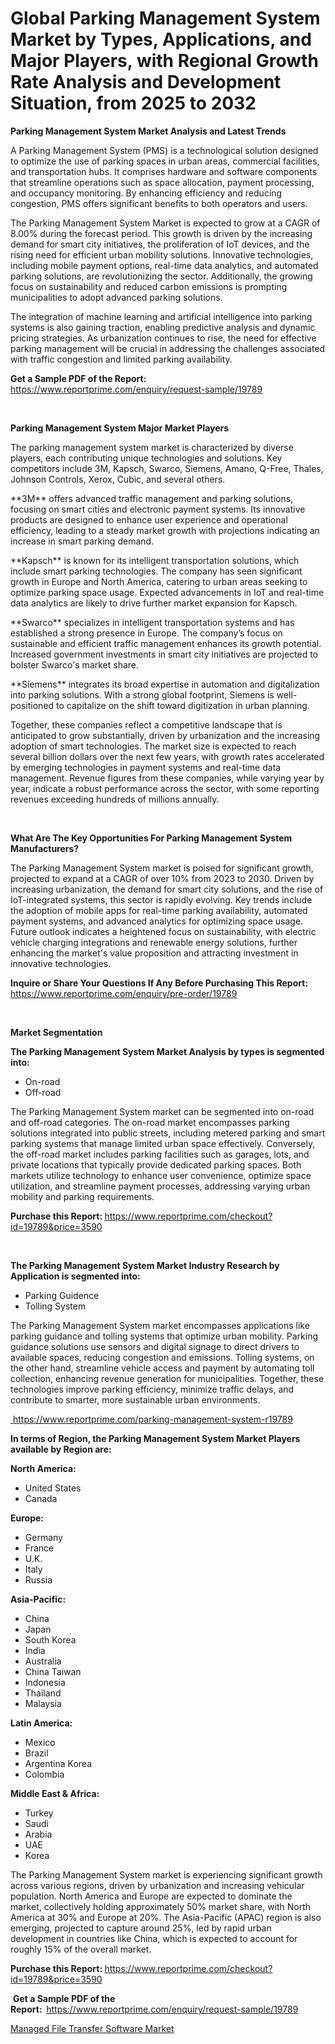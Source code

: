 <p><h1>Global Parking Management System Market by Types, Applications, and Major Players, with Regional Growth Rate Analysis and Development Situation, from 2025 to 2032</h1></p><p><strong>Parking Management System Market Analysis and Latest Trends</strong></p>
<p><p>A Parking Management System (PMS) is a technological solution designed to optimize the use of parking spaces in urban areas, commercial facilities, and transportation hubs. It comprises hardware and software components that streamline operations such as space allocation, payment processing, and occupancy monitoring. By enhancing efficiency and reducing congestion, PMS offers significant benefits to both operators and users.</p><p>The Parking Management System Market is expected to grow at a CAGR of 8.00% during the forecast period. This growth is driven by the increasing demand for smart city initiatives, the proliferation of IoT devices, and the rising need for efficient urban mobility solutions. Innovative technologies, including mobile payment options, real-time data analytics, and automated parking solutions, are revolutionizing the sector. Additionally, the growing focus on sustainability and reduced carbon emissions is prompting municipalities to adopt advanced parking solutions. </p><p>The integration of machine learning and artificial intelligence into parking systems is also gaining traction, enabling predictive analysis and dynamic pricing strategies. As urbanization continues to rise, the need for effective parking management will be crucial in addressing the challenges associated with traffic congestion and limited parking availability.</p></p>
<p><strong>Get a Sample PDF of the Report:&nbsp;</strong> <a href="https://www.reportprime.com/enquiry/request-sample/19789?utm_campaign=2990&utm_medium=2&utm_source=Github&utm_content=ia&utm_term=20032025&utm_id=parking-management-system">https://www.reportprime.com/enquiry/request-sample/19789</a></p>
<p>&nbsp;</p>
<p><strong>Parking Management System Major Market Players</strong></p>
<p><p>The parking management system market is characterized by diverse players, each contributing unique technologies and solutions. Key competitors include 3M, Kapsch, Swarco, Siemens, Amano, Q-Free, Thales, Johnson Controls, Xerox, Cubic, and several others.</p><p>**3M** offers advanced traffic management and parking solutions, focusing on smart cities and electronic payment systems. Its innovative products are designed to enhance user experience and operational efficiency, leading to a steady market growth with projections indicating an increase in smart parking demand.</p><p>**Kapsch** is known for its intelligent transportation solutions, which include smart parking technologies. The company has seen significant growth in Europe and North America, catering to urban areas seeking to optimize parking space usage. Expected advancements in IoT and real-time data analytics are likely to drive further market expansion for Kapsch.</p><p>**Swarco** specializes in intelligent transportation systems and has established a strong presence in Europe. The company’s focus on sustainable and efficient traffic management enhances its growth potential. Increased government investments in smart city initiatives are projected to bolster Swarco's market share.</p><p>**Siemens** integrates its broad expertise in automation and digitalization into parking solutions. With a strong global footprint, Siemens is well-positioned to capitalize on the shift toward digitization in urban planning.</p><p>Together, these companies reflect a competitive landscape that is anticipated to grow substantially, driven by urbanization and the increasing adoption of smart technologies. The market size is expected to reach several billion dollars over the next few years, with growth rates accelerated by emerging technologies in payment systems and real-time data management. Revenue figures from these companies, while varying year by year, indicate a robust performance across the sector, with some reporting revenues exceeding hundreds of millions annually.</p></p>
<p>&nbsp;</p>
<p><strong>What Are The Key Opportunities For Parking Management System Manufacturers?</strong></p>
<p><p>The Parking Management System market is poised for significant growth, projected to expand at a CAGR of over 10% from 2023 to 2030. Driven by increasing urbanization, the demand for smart city solutions, and the rise of IoT-integrated systems, this sector is rapidly evolving. Key trends include the adoption of mobile apps for real-time parking availability, automated payment systems, and advanced analytics for optimizing space usage. Future outlook indicates a heightened focus on sustainability, with electric vehicle charging integrations and renewable energy solutions, further enhancing the market's value proposition and attracting investment in innovative technologies.</p></p>
<p><strong>Inquire or Share Your Questions If Any Before Purchasing This Report:</strong> <a href="https://www.reportprime.com/enquiry/pre-order/19789?utm_campaign=2990&utm_medium=2&utm_source=Github&utm_content=ia&utm_term=20032025&utm_id=parking-management-system">https://www.reportprime.com/enquiry/pre-order/19789</a></p>
<p>&nbsp;</p>
<p><strong>Market Segmentation</strong></p>
<p><strong>The Parking Management System Market Analysis by types is segmented into:</strong></p>
<p><ul><li>On-road</li><li>Off-road</li></ul></p>
<p><p>The Parking Management System market can be segmented into on-road and off-road categories. The on-road market encompasses parking solutions integrated into public streets, including metered parking and smart parking systems that manage limited urban space effectively. Conversely, the off-road market includes parking facilities such as garages, lots, and private locations that typically provide dedicated parking spaces. Both markets utilize technology to enhance user convenience, optimize space utilization, and streamline payment processes, addressing varying urban mobility and parking requirements.</p></p>
<p><strong>Purchase this Report:&nbsp;</strong><a href="https://www.reportprime.com/checkout?id=19789&price=3590&utm_campaign=2990&utm_medium=2&utm_source=Github&utm_content=ia&utm_term=20032025&utm_id=parking-management-system">https://www.reportprime.com/checkout?id=19789&price=3590</a></p>
<p>&nbsp;</p>
<p><strong>The Parking Management System Market Industry Research by Application is segmented into:</strong></p>
<p><ul><li>Parking Guidence</li><li>Tolling System</li></ul></p>
<p><p>The Parking Management System market encompasses applications like parking guidance and tolling systems that optimize urban mobility. Parking guidance solutions use sensors and digital signage to direct drivers to available spaces, reducing congestion and emissions. Tolling systems, on the other hand, streamline vehicle access and payment by automating toll collection, enhancing revenue generation for municipalities. Together, these technologies improve parking efficiency, minimize traffic delays, and contribute to smarter, more sustainable urban environments.</p></p>
<p><a href="https://www.reportprime.com/parking-management-system-r19789?utm_campaign=2990&utm_medium=2&utm_source=Github&utm_content=ia&utm_term=20032025&utm_id=parking-management-system">&nbsp;https://www.reportprime.com/parking-management-system-r19789</a></p>
<p><strong>In terms of Region, the Parking Management System Market Players available by Region are:</strong></p>
<p>
    <p> <strong> North America: </strong>
        <ul>
            <li>United States</li>
            <li>Canada</li>
        </ul>
        </p> 
    <p> <strong> Europe: </strong>
        <ul>
            <li>Germany</li>
            <li>France</li>
            <li>U.K.</li>
            <li>Italy</li>
            <li>Russia</li>
        </ul>
        </p> 
    <p> <strong> Asia-Pacific: </strong>
        <ul>
            <li>China</li>
            <li>Japan</li>
            <li>South Korea</li>
            <li>India</li>
            <li>Australia</li>
            <li>China Taiwan</li>
            <li>Indonesia</li>
            <li>Thailand</li>
            <li>Malaysia</li>
        </ul>
        </p> 
    <p> <strong> Latin America: </strong>
        <ul>
            <li>Mexico</li>
            <li>Brazil</li>
            <li>Argentina Korea</li>
            <li>Colombia</li>
        </ul>
        </p> 
    <p> <strong> Middle East & Africa: </strong>
        <ul>
            <li>Turkey</li>
            <li>Saudi</li>
            <li>Arabia</li>
            <li>UAE</li>
            <li>Korea</li>
        </ul>
    </p>
    </p>
<p><p>The Parking Management System market is experiencing significant growth across various regions, driven by urbanization and increasing vehicular population. North America and Europe are expected to dominate the market, collectively holding approximately 50% market share, with North America at 30% and Europe at 20%. The Asia-Pacific (APAC) region is also emerging, projected to capture around 25%, led by rapid urban development in countries like China, which is expected to account for roughly 15% of the overall market.</p></p>
<p><strong>Purchase this Report: </strong><a href="https://www.reportprime.com/checkout?id=19789&price=3590&utm_campaign=2990&utm_medium=2&utm_source=Github&utm_content=ia&utm_term=20032025&utm_id=parking-management-system">https://www.reportprime.com/checkout?id=19789&price=3590</a></p>
<p>&nbsp;<strong>Get a Sample PDF of the Report:&nbsp;&nbsp;</strong><a href="https://www.reportprime.com/enquiry/request-sample/19789?utm_campaign=2990&utm_medium=2&utm_source=Github&utm_content=ia&utm_term=20032025&utm_id=parking-management-system">https://www.reportprime.com/enquiry/request-sample/19789</a></p>
<p><strong></strong></p>
<p><p><a href="https://github.com/scaseiargas/Market-Research-Report-List-1/blob/main/managed-file-transfer-software-market.md?utm_campaign=2990&utm_medium=2&utm_source=Github&utm_content=ia&utm_term=20032025&utm_id=parking-management-system">Managed File Transfer Software Market</a></p></p>